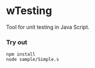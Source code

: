 # wTesting

Tool for unit testing in Java Script.

### Try out

```
npm install
node sample/Simple.s
```




























